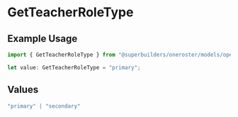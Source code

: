 # GetTeacherRoleType

## Example Usage

```typescript
import { GetTeacherRoleType } from "@superbuilders/oneroster/models/operations";

let value: GetTeacherRoleType = "primary";
```

## Values

```typescript
"primary" | "secondary"
```